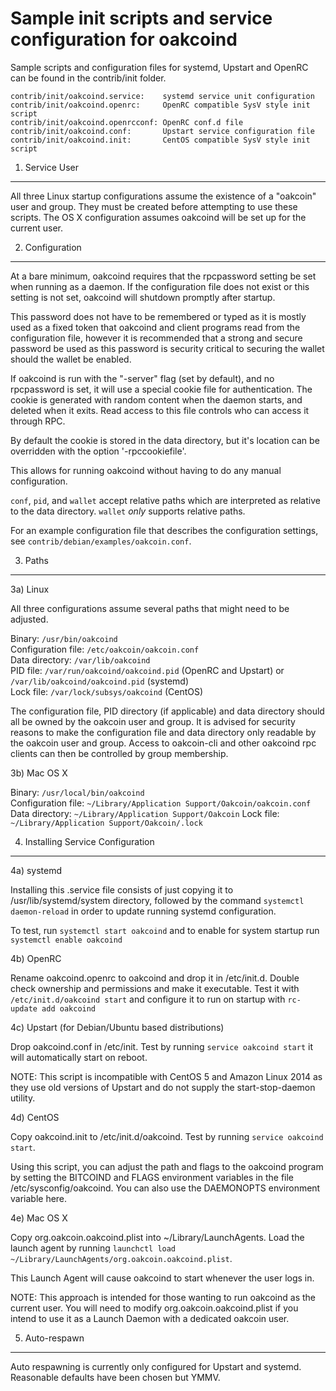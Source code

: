 Sample init scripts and service configuration for oakcoind
==========================================================

Sample scripts and configuration files for systemd, Upstart and OpenRC
can be found in the contrib/init folder.

    contrib/init/oakcoind.service:    systemd service unit configuration
    contrib/init/oakcoind.openrc:     OpenRC compatible SysV style init script
    contrib/init/oakcoind.openrcconf: OpenRC conf.d file
    contrib/init/oakcoind.conf:       Upstart service configuration file
    contrib/init/oakcoind.init:       CentOS compatible SysV style init script

1. Service User
---------------------------------

All three Linux startup configurations assume the existence of a "oakcoin" user
and group.  They must be created before attempting to use these scripts.
The OS X configuration assumes oakcoind will be set up for the current user.

2. Configuration
---------------------------------

At a bare minimum, oakcoind requires that the rpcpassword setting be set
when running as a daemon.  If the configuration file does not exist or this
setting is not set, oakcoind will shutdown promptly after startup.

This password does not have to be remembered or typed as it is mostly used
as a fixed token that oakcoind and client programs read from the configuration
file, however it is recommended that a strong and secure password be used
as this password is security critical to securing the wallet should the
wallet be enabled.

If oakcoind is run with the "-server" flag (set by default), and no rpcpassword is set,
it will use a special cookie file for authentication. The cookie is generated with random
content when the daemon starts, and deleted when it exits. Read access to this file
controls who can access it through RPC.

By default the cookie is stored in the data directory, but it's location can be overridden
with the option '-rpccookiefile'.

This allows for running oakcoind without having to do any manual configuration.

`conf`, `pid`, and `wallet` accept relative paths which are interpreted as
relative to the data directory. `wallet` *only* supports relative paths.

For an example configuration file that describes the configuration settings,
see `contrib/debian/examples/oakcoin.conf`.

3. Paths
---------------------------------

3a) Linux

All three configurations assume several paths that might need to be adjusted.

Binary:              `/usr/bin/oakcoind`  
Configuration file:  `/etc/oakcoin/oakcoin.conf`  
Data directory:      `/var/lib/oakcoind`  
PID file:            `/var/run/oakcoind/oakcoind.pid` (OpenRC and Upstart) or `/var/lib/oakcoind/oakcoind.pid` (systemd)  
Lock file:           `/var/lock/subsys/oakcoind` (CentOS)  

The configuration file, PID directory (if applicable) and data directory
should all be owned by the oakcoin user and group.  It is advised for security
reasons to make the configuration file and data directory only readable by the
oakcoin user and group.  Access to oakcoin-cli and other oakcoind rpc clients
can then be controlled by group membership.

3b) Mac OS X

Binary:              `/usr/local/bin/oakcoind`  
Configuration file:  `~/Library/Application Support/Oakcoin/oakcoin.conf`  
Data directory:      `~/Library/Application Support/Oakcoin`
Lock file:           `~/Library/Application Support/Oakcoin/.lock`

4. Installing Service Configuration
-----------------------------------

4a) systemd

Installing this .service file consists of just copying it to
/usr/lib/systemd/system directory, followed by the command
`systemctl daemon-reload` in order to update running systemd configuration.

To test, run `systemctl start oakcoind` and to enable for system startup run
`systemctl enable oakcoind`

4b) OpenRC

Rename oakcoind.openrc to oakcoind and drop it in /etc/init.d.  Double
check ownership and permissions and make it executable.  Test it with
`/etc/init.d/oakcoind start` and configure it to run on startup with
`rc-update add oakcoind`

4c) Upstart (for Debian/Ubuntu based distributions)

Drop oakcoind.conf in /etc/init.  Test by running `service oakcoind start`
it will automatically start on reboot.

NOTE: This script is incompatible with CentOS 5 and Amazon Linux 2014 as they
use old versions of Upstart and do not supply the start-stop-daemon utility.

4d) CentOS

Copy oakcoind.init to /etc/init.d/oakcoind. Test by running `service oakcoind start`.

Using this script, you can adjust the path and flags to the oakcoind program by
setting the BITCOIND and FLAGS environment variables in the file
/etc/sysconfig/oakcoind. You can also use the DAEMONOPTS environment variable here.

4e) Mac OS X

Copy org.oakcoin.oakcoind.plist into ~/Library/LaunchAgents. Load the launch agent by
running `launchctl load ~/Library/LaunchAgents/org.oakcoin.oakcoind.plist`.

This Launch Agent will cause oakcoind to start whenever the user logs in.

NOTE: This approach is intended for those wanting to run oakcoind as the current user.
You will need to modify org.oakcoin.oakcoind.plist if you intend to use it as a
Launch Daemon with a dedicated oakcoin user.

5. Auto-respawn
-----------------------------------

Auto respawning is currently only configured for Upstart and systemd.
Reasonable defaults have been chosen but YMMV.
